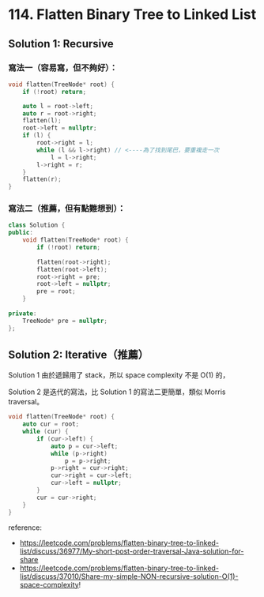 # 114. Flatten Binary Tree to Linked List

## Solution 1: Recursive

### 寫法一（容易寫，但不夠好）：

```cpp
void flatten(TreeNode* root) {
    if (!root) return;

    auto l = root->left;
    auto r = root->right;
    flatten(l);
    root->left = nullptr;
    if (l) {
        root->right = l;
        while (l && l->right) // <----為了找到尾巴，要重複走一次
            l = l->right;
        l->right = r;
    }
    flatten(r);
}
```

### 寫法二（推薦，但有點難想到）：

```cpp
class Solution {
public:
    void flatten(TreeNode* root) {
        if (!root) return;
        
        flatten(root->right);
        flatten(root->left);
        root->right = pre;
        root->left = nullptr;
        pre = root;
    }
    
private:
    TreeNode* pre = nullptr;
};
```

## Solution 2: Iterative（推薦）

Solution 1 由於遞歸用了 stack，所以 space complexity 不是 O(1) 的，

Solution 2 是迭代的寫法，比 Solution 1 的寫法二更簡單，類似 Morris traversal。

```cpp
void flatten(TreeNode* root) {
    auto cur = root;
    while (cur) {
        if (cur->left) {
            auto p = cur->left;
            while (p->right)
                p = p->right;
            p->right = cur->right;
            cur->right = cur->left;
            cur->left = nullptr;
        }
        cur = cur->right;
    }
}
```

reference:
- https://leetcode.com/problems/flatten-binary-tree-to-linked-list/discuss/36977/My-short-post-order-traversal-Java-solution-for-share
- https://leetcode.com/problems/flatten-binary-tree-to-linked-list/discuss/37010/Share-my-simple-NON-recursive-solution-O(1)-space-complexity!
